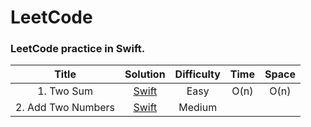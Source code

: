 # LeetCode
### LeetCode practice in Swift.


| Title | Solution | Difficulty  | Time | Space |
| :-: | :-: | :-: | :-: | :-: |
| 1. Two Sum | [Swift](https://github.com/cjiong/LeetCode-Swift/blob/master/1.TwoSum.swift) | Easy | O(n) | O(n) |
| 2. Add Two Numbers | [Swift](https://github.com/cjiong/LeetCode-Swift/blob/master/2.AddTwoNumbers.swift)| Medium |  |  |

